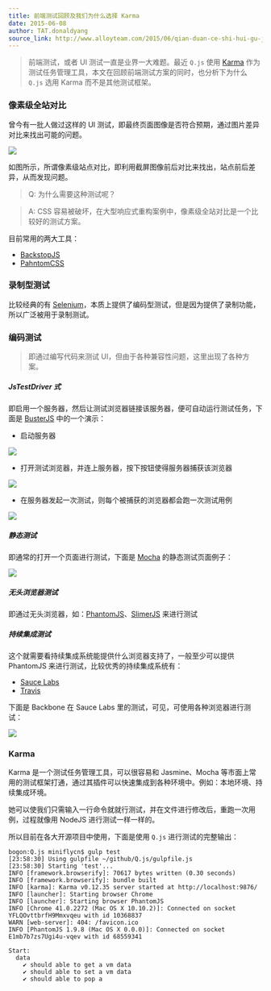 ```yaml
---
title: 前端测试回顾及我们为什么选择 Karma
date: 2015-06-08
author: TAT.donaldyang
source_link: http://www.alloyteam.com/2015/06/qian-duan-ce-shi-hui-gu-ji-wo-men-wei-shi-me-xuan-ze-karma/
---
```


<!-- {% raw %} - for jekyll -->

> 前端测试，或者 UI 测试一直是业界一大难题。最近 `Q.js` 使用 [Karma](https://github.com/karma-runner/karma) 作为测试任务管理工具，本文在回顾前端测试方案的同时，也分析下为什么 `Q.js` 选用 Karma 而不是其他测试框架。

### 像素级全站对比

曾今有一批人做过这样的 UI 测试，即最终页面图像是否符合预期，通过图片差异对比来找出可能的问题。

![](http://7tszky.com1.z0.glb.clouddn.com/FvhK-IJ9cQi7tvPar02XdGKQA0EE)

如图所示，所谓像素级站点对比，即利用截屏图像前后对比来找出，站点前后差异，从而发现问题。

> Q: 为什么需要这种测试呢？

> A: CSS 容易被破坏，在大型响应式重构案例中，像素级全站对比是一个比较好的测试方案。

目前常用的两大工具：

-   [BackstopJS](http://garris.github.io/BackstopJS/)
-   [PahntomCSS](https://github.com/Huddle/PhantomCSS)

### 录制型测试

比较经典的有 [Selenium](https://github.com/SeleniumHQ/selenium)，本质上提供了编码型测试，但是因为提供了录制功能，所以广泛被用于录制测试。

### 编码测试

> 即通过编写代码来测试 UI，但由于各种兼容性问题，这里出现了各种方案。

##### JsTestDriver 式

即启用一个服务器，然后让测试浏览器链接该服务器，便可自动运行测试任务，下面是 [BusterJS](https://github.com/busterjs/buster) 中的一个演示：

-   启动服务器

![](http://docs.busterjs.org/en/latest/_images/buster-server-start.png)

-   打开测试浏览器，并连上服务器，按下按钮使得服务器捕获该浏览器

![](http://docs.busterjs.org/en/latest/_images/buster-server-capture-firefox.png)

-   在服务器发起一次测试，则每个被捕获的浏览器都会跑一次测试用例

![](http://docs.busterjs.org/en/latest/_images/buster-test-run-browsers.png)

##### 静态测试

即通常的打开一个页面进行测试，下面是 [Mocha](https://github.com/mochajs/mocha) 的静态测试页面例子：

![](http://mochajs.org/images/reporter-html.png)

##### 无头浏览器测试

即通过无头浏览器，如：[PhantomJS](https://github.com/ariya/phantomjs)、[SlimerJS](https://github.com/laurentj/slimerjs) 来进行测试

##### 持续集成测试

这个就需要看持续集成系统能提供什么浏览器支持了，一般至少可以提供 PhantomJS 来进行测试，比较优秀的持续集成系统有：

-   [Sauce Labs](https://saucelabs.com/)
-   [Travis](https://travis-ci.org/)

下面是 Backbone 在 Sauce Labs 里的测试，可见，可使用各种浏览器进行测试：

![](http://7tszky.com1.z0.glb.clouddn.com/Fm4kJBdJiiJDPFfH-aZdBHWFFmBt)

### Karma

Karma 是一个测试任务管理工具，可以很容易和 Jasmine、Mocha 等市面上常用的测试框架打通，通过其插件可以快速集成到各种环境中。例如：本地环境、持续集成环境。

她可以使我们只需输入一行命令就就行测试，并在文件进行修改后，重跑一次用例，过程就像用 NodeJS 进行测试一样一样的。

所以目前在各大开源项目中使用，下面是使用 `Q.js` 进行测试的完整输出：

    bogon:Q.js miniflycn$ gulp test
    [23:58:30] Using gulpfile ~/github/Q.js/gulpfile.js
    [23:58:30] Starting 'test'...
    INFO [framework.browserify]: 70617 bytes written (0.30 seconds)
    INFO [framework.browserify]: bundle built
    INFO [karma]: Karma v0.12.35 server started at http://localhost:9876/
    INFO [launcher]: Starting browser Chrome
    INFO [launcher]: Starting browser PhantomJS
    INFO [Chrome 41.0.2272 (Mac OS X 10.10.2)]: Connected on socket YFLQOvttbrfH9Mmxvqeu with id 10368837
    WARN [web-server]: 404: /favicon.ico
    INFO [PhantomJS 1.9.8 (Mac OS X 0.0.0)]: Connected on socket E1mb7b7zs7Ugi4u-vqev with id 68559341
     
    Start:
      data
        ✔ should able to get a vm data
        ✔ should able to set a vm data
        ✔ should able to pop a 


<!-- {% endraw %} - for jekyll -->